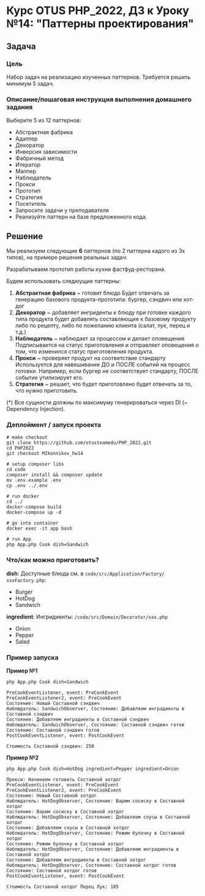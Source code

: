# Курс OTUS PHP_2022, ДЗ к Уроку №14: "Паттерны проектирования"

## Задача

### Цель
Набор задач на реализацию изученных паттернов. 
Требуется решить минимум 5 задач.

### Описание/пошаговая инструкция выполнения домашнего задания
Выберите 5 из 12 паттернов:
- Абстрактная фабрика
- Адаптер 
- Декоратор
- Инверсия зависимости 
- Фабричный метод 
- Итератор 
- Маппер 
- Наблюдатель 
- Прокси 
- Прототип 
- Стратегия
- Посетитель
- Запросите задачи у преподавателя
- Реализуйте паттерн на базе предложенного кода.

## Решение
Мы реализуем следующие **6** паттернов (по 2 паттерна кадого из 3х типов), на примере решения реальных задач:

Разрабатываем прототип работы кухни фастфуд-ресторана.

Будем использовать следюущие паттерны: 
1. **Абстрактная фабрика** ~ готовит блюдо 
Будет отвечать за генерацию базового продукта-прототипа: бургер, сэндвич или хот-дог 
2. **Декоратор** ~ добавляет ингриденты к блюду
при готовке каждого типа продукта будет добавлять составляющие 
к базовому продукту либо по рецепту, либо по пожеланию клиента 
(салат, лук, перец и т.д.)
3. **Наблюдатель** ~ наблюдает за процессом и делает оповещения 
Подписывается на статус приготовления и отправляет оповещения о том, 
что изменился статус приготовления продукта.
4. **Прокси** ~ проверяет продукт на соответствие стандарту 
Используется для навешивание ДО и ПОСЛЕ событий на процесс готовки. 
Например, если бургер не соответствует стандарту, ПОСЛЕ событие утилизирует его.
5. **Стратегия** ~ решает, что будет приготовлено 
будет отвечать за то, что нужно приготовить.

(*) Все сущности должны по максимуму генерироваться через DI (~ Dependency Injection).

### Деплоймент / запуск проекта
```
# make checkout
git clone https://github.com/otusteamedu/PHP_2022.git
cd PHP2022
git checkout MIkonnikov_hw14

# setup composer libs
cd code 
composer install && composer update
mv .env.example .env
cp .env ../.env

# run docker
cd ../
docker-compose build
docker-compose up -d

# go into container
docker exec -it app bash

# run App
php App.php Cook dish=Sandwich
```

### Что/как можно приготовить?
**dish**: Доступные блюда см. в ``code/src/Application/Factory/хххFactory.php``:  
- Burger
- HotDog
- Sandwich

**ingredient**: Ингридиенты: ```/code/src/Domain/Decorator/xxx.php```
- Onion
- Pepper
- Salad

### Пример запуска
**Пример №1**
```
php App.php Cook dish=Sandwich

PreCookEventListener, event: PreCookEvent
PreCookEventListener2, event: PreCookEvent
Состояние: Новый Составной сэндвич
Наблюдатель: SandwichObserver, Состояние: Добавляем инградиенты в Составной сэндвич
Состояние: Добавляем инградиенты в Составной сэндвич
Наблюдатель: SandwichObserver, Состояние: Составной сэндвич готов
Состояние: Составной сэндвич готов
PostCookEventListener, event: PostCookEvent

Стоимость Составной сэндвич: 250
```

**Пример №2**
```
php App.php Cook dish=HotDog ingredient=Pepper ingredient=Onion

Прокси: Начинаем готовить Составной хотдог
PreCookEventListener, event: PreCookEvent                               
PreCookEventListener2, event: PreCookEvent                              
Состояние: Новый Составной хотдог                                       
Наблюдатель: HotDogObserver, Состояние: Варим сосиску в Составной хотдог
Состояние: Варим сосиску в Составной хотдог                             
Наблюдатель: HotDogObserver, Состояние: Добавляем соусы в Составной хотдог
Состояние: Добавляем соусы в Составной хотдог
Наблюдатель: HotDogObserver, Состояние: Режим булочку в Составной хотдог
Состояние: Режим булочку в Составной хотдог
Наблюдатель: HotDogObserver, Состояние: Добавляем инградиенты в Составной хотдог
Состояние: Добавляем инградиенты в Составной хотдог
Наблюдатель: HotDogObserver, Состояние: Составной хотдог готов
Состояние: Составной хотдог готов
PostCookEventListener, event: PostCookEvent

Стоимость Составной хотдог Перец Лук: 185
```

